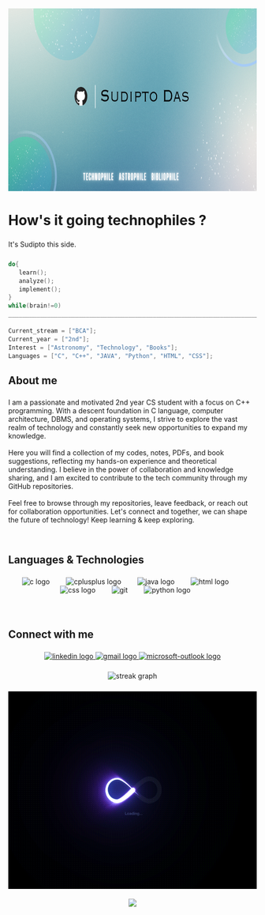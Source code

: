 
###

<div align="center">
  <img height="370" src="https://github.com/isudiptodas/isudiptodas/blob/main/Banner.png"  />
</div>

###

<h1 align="left">How's it going technophiles ?</h1>

###

<p align="left">It's Sudipto this side.</p>


###

``` c++
do{
   learn();
   analyze();
   implement();
}
while(brain!=0)
______________________________________________________________________________________________________________

Current_stream = ["BCA"];
Current_year = ["2nd"];
Interest = ["Astronomy", "Technology", "Books"];
Languages = ["C", "C++", "JAVA", "Python", "HTML", "CSS"];

```

###

<h2 align="left">About me</h2>

###

<p align="left">I am a passionate and motivated 2nd year CS student with a focus on C++ programming. With a descent foundation in C language, computer architecture, DBMS, and operating systems, I strive to explore the vast realm of technology and constantly seek new opportunities to expand my knowledge.<br><br>Here you will find a collection of my codes, notes, PDFs, and book suggestions, reflecting my hands-on experience and theoretical understanding. I believe in the power of collaboration and knowledge sharing, and I am excited to contribute to the tech community through my GitHub repositories.<br><br>Feel free to browse through my repositories, leave feedback, or reach out for collaboration opportunities. Let's connect and together, we can shape the future of technology! Keep learning & keep exploring.</p>

<br>

###


<h2 align="left">Languages & Technologies </h2>

###

<div align="left">
</div>

###

<div align="center">
  <img src="https://cdn.jsdelivr.net/gh/devicons/devicon/icons/c/c-original.svg" height="40" alt="c logo"  />
  <img width="25" />
  <img src="https://sdtimes.com/wp-content/uploads/2018/03/cpppp.png" height="40" alt="cplusplus logo"  />
  <img width="25" />
  <img src="https://cdn.jsdelivr.net/gh/devicons/devicon/icons/java/java-original.svg" height="40" alt="java logo"  />
  <img width="25" />
  <img src="https://cdn.jsdelivr.net/gh/devicons/devicon/icons/html5/html5-original.svg" height="40" alt="html logo"  />
  <img width="25" />
   <img src="https://logospng.org/download/css-3/logo-css-3-2048.png" height="40" alt="css logo"  />
  <img width="25" />
  <img src="https://www.vectorlogo.zone/logos/git-scm/git-scm-icon.svg" height="40" alt="git" />
  <img width="25" />
  <img src="https://th.bing.com/th/id/R.b32ab39f0e0ec0ee211e7d5871a85b25?rik=UgUvGdJoKe9S5g&riu=http%3a%2f%2fwww.pngmart.com%2ffiles%2f7%2fPython-PNG-File.png&ehk=91gnkGqINrkU%2fBwfMFMtghWye%2fQHWz6FFtUFGGllnb8%3d&risl=&pid=ImgRaw&r=0" height="40" alt="python logo" />
  <img width="25" />
  
</div>

###

<div align="center">    

</div>
<br>

###

<h2 align="left">Connect with me </h2>

###

<div align="center">
  <a href="https://www.linkedin.com/in/sudipto-das-386a33234?utm_source=share&utm_campaign=share_via&utm_content=profile&utm_medium=android_app" target="_blank">
    <img src="https://itcnet.gr/wp-content/uploads/2020/09/Linkedin-logo-on-transparent-Background-PNG-.png" height="40" alt="linkedin logo"  />
  </a>
  
  <a href="mailto:work.sudiptodas@gmail.com" target="_blank">
    <img src="https://iconape.com/wp-content/uploads/1/11/gmail-02.png" height="40" alt="gmail logo"  />
  </a>
  
  <a href="mailto:isudiptodas01@outlook.com" target="_blank">
    <img src="https://cdn.icon-icons.com/icons2/2397/PNG/512/microsoft_office_outlook_logo_icon_145721.png" height="40" alt="microsoft-outlook logo"  />
  </a>
  
</div>

###

<div align="center">
  <img src="https://streak-stats.demolab.com?user=isudiptodas&locale=en&mode=weekly&theme=tokyonight&hide_border=false&border_radius=5&order=1" height="150" alt="streak graph"  />
  <br>

</div>

###

<div align="center">
  <img height="400" src="https://github.com/isudiptodas/isudiptodas/blob/main/Github_Profile_README.gif"  />
</div>

<br>

<div align="center">
  <img src="https://visitor-badge.laobi.icu/badge?page_id=isudiptodas.isudiptodas&"  />
</div>

###

